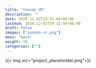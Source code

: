```yaml
---
title: "Yunnan VR"
description: ""
date: 2020-12-02T19:32:04+08:00
lastmod: 2020-12-02T19:32:04+08:00
draft: false
images: ["yunnan-vr.png"]
menu: "main"
weight: 20
categories: [""]
---
```


{{< img src="project_placeholder.png">}}

